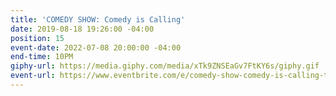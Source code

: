 ```yaml
---
title: 'COMEDY SHOW: Comedy is Calling'
date: 2019-08-18 19:26:00 -04:00
position: 15
event-date: 2022-07-08 20:00:00 -04:00
end-time: 10PM
giphy-url: https://media.giphy.com/media/xTk9ZNSEaGv7FtKY6s/giphy.gif
event-url: https://www.eventbrite.com/e/comedy-show-comedy-is-calling-tickets-373084494767
---
```



